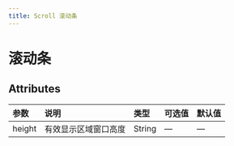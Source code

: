```yaml
---
title: Scroll 滚动条
---
```


# 滚动条


<ClientOnly>
<scroll-demo-1></scroll-demo-1>
</ClientOnly>

## Attributes
| 参数          | 说明          |   类型  | 可选值  | 默认值  |
| :------------- |:-------------|:-------|:-------|:-------|
| height         | 有效显示区域窗口高度     |  String |   —  |   —  |


